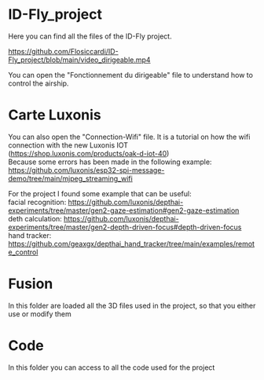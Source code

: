 # ID-Fly_project

Here you can find all the files of the ID-Fly project.  

https://github.com/Flosiccardi/ID-Fly_project/blob/main/video_dirigeable.mp4

You can open the "Fonctionnement du dirigeable" file to understand how to control the airship.  
  
# Carte Luxonis  
You can also open the "Connection-Wifi" file. It is a tutorial on how the wifi connection with the new Luxonis IOT (https://shop.luxonis.com/products/oak-d-iot-40)  
Because some errors has been made in the following example: https://github.com/luxonis/esp32-spi-message-demo/tree/main/mjpeg_streaming_wifi  
  
For the project I found some example that can be useful:  
facial recognition: https://github.com/luxonis/depthai-experiments/tree/master/gen2-gaze-estimation#gen2-gaze-estimation   
deth calculation: https://github.com/luxonis/depthai-experiments/tree/master/gen2-depth-driven-focus#depth-driven-focus   
hand tracker: https://github.com/geaxgx/depthai_hand_tracker/tree/main/examples/remote_control   


# Fusion

In this folder are loaded all the 3D files used in the project, so that you either use or modify them

# Code

In this folder you can access to all the code used for the project


